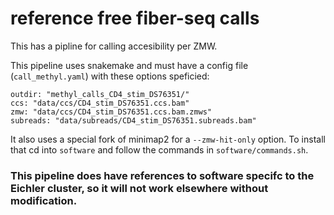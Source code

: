 # reference free fiber-seq calls

This has a pipline for calling accesibility per ZMW. 

This pipeline uses snakemake and must have a config file (`call_methyl.yaml`) with these options speficied:
```
outdir: "methyl_calls_CD4_stim_DS76351/"
ccs: "data/ccs/CD4_stim_DS76351.ccs.bam"
zmw: "data/ccs/CD4_stim_DS76351.ccs.bam.zmws"
subreads: "data/subreads/CD4_stim_DS76351.subreads.bam"
```

It also uses a special fork of minimap2 for a `--zmw-hit-only` option. To install that cd into `software` and follow the commands in `software/commands.sh`.

### This pipeline does have references to software specifc to the Eichler cluster, so it will not work elsewhere without modification. 




